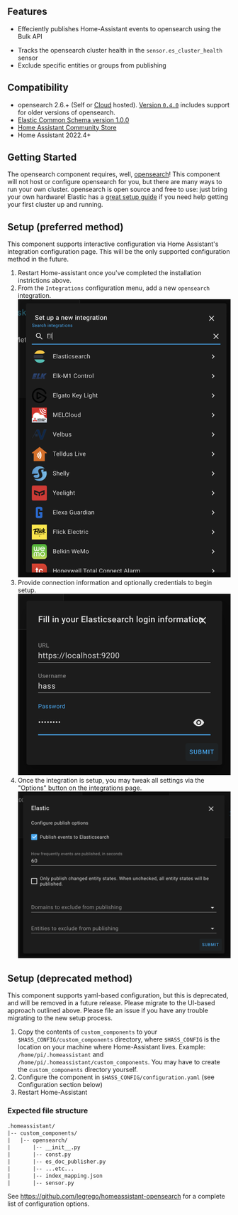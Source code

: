 ## Features

- Effeciently publishes Home-Assistant events to opensearch using the Bulk API
<!-- - Automatically maintains Indexes and Index Templates using Index Lifecycle Management ("ILM") -->
<!-- - Supports [X-Pack Security](https://www.elastic.co/products/x-pack/security) via optional username and password -->
- Tracks the opensearch cluster health in the `sensor.es_cluster_health` sensor
- Exclude specific entities or groups from publishing

## Compatibility

- opensearch 2.6.+ (Self or [Cloud](https://www.elastic.co/cloud) hosted). [Version `0.4.0`](https://github.com/legrego/homeassistant-opensearch/releases/tag/v0.4.0) includes support for older versions of opensearch.
- [Elastic Common Schema version 1.0.0](https://github.com/elastic/ecs/releases/tag/v1.0.0)
- [Home Assistant Community Store](https://github.com/custom-components/hacs)
- Home Assistant 2022.4+

## Getting Started

The opensearch component requires, well, [opensearch](https://www.elastic.co/products/opensearch)!
This component will not host or configure opensearch for you, but there are many ways to run your own cluster.
opensearch is open source and free to use: just bring your own hardware!
Elastic has a [great setup guide](https://www.elastic.co/start) if you need help getting your first cluster up and running.

<!-- If you don't want to maintain your own cluster, then give the [Elastic Cloud](https://www.elastic.co/cloud) a try! There is a free trial available to get you started. -->

## Setup (preferred method)

This component supports interactive configuration via Home Assistant's integration configuration page.
This will be the only supported configuration method in the future.

1. Restart Home-assistant once you've completed the installation instrictions above.
2. From the `Integrations` configuration menu, add a new `opensearch` integration. ![img](assets/add-integration.png)
3. Provide connection information and optionally credentials to begin setup. ![img](assets/configure-integration.png)
4. Once the integration is setup, you may tweak all settings via the "Options" button on the integrations page.
   ![img](assets/publish-options.png)

## Setup (deprecated method)

This component supports yaml-based configuration, but this is deprecated, and will be removed in a future release. Please migrate to the UI-based approach outlined above. Please file an issue if you have any trouble migrating to the new setup process.

1. Copy the contents of `custom_components` to your `$HASS_CONFIG/custom_components` directory, where `$HASS_CONFIG` is the location on your machine where Home-Assistant lives.
   Example: `/home/pi/.homeassistant` and `/home/pi/.homeassistant/custom_components`. You may have to create the `custom_components` directory yourself.
2. Configure the component in `$HASS_CONFIG/configuration.yaml` (see Configuration section below)
3. Restart Home-Assistant

### Expected file structure

```
.homeassistant/
|-- custom_components/
|   |-- opensearch/
|       |-- __init__.py
|       |-- const.py
|       |-- es_doc_publisher.py
|       |-- ...etc...
|       |-- index_mapping.json
|       |-- sensor.py

```

See https://github.com/legrego/homeassistant-opensearch for a complete list of configuration options.
